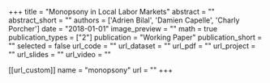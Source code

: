 
+++
title = "Monopsony in Local Labor Markets"
abstract = ""
abstract_short = ""
authors = ['Adrien Bilal', 'Damien Capelle', 'Charly Porcher']
date = "2018-01-01"
image_preview = ""
math = true
publication_types = ["2"]
publication = "Working Paper"
publication_short = ""
selected = false
url_code = ""
url_dataset = ""
url_pdf = ""
url_project = ""
url_slides = ""
url_video = ""

[[url_custom]]
name = "monopsony"
url = ""
+++
